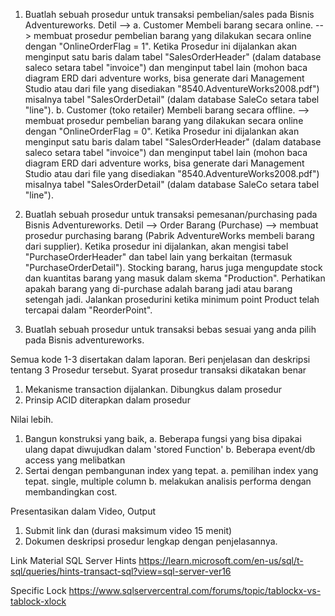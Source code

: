 1. Buatlah sebuah prosedur untuk transaksi pembelian/sales pada Bisnis Adventureworks.
Detil -->
a. Customer Membeli barang secara online. --> membuat prosedur pembelian barang yang dilakukan secara online dengan "OnlineOrderFlag = 1". Ketika Prosedur ini dijalankan akan menginput satu baris dalam tabel "SalesOrderHeader" (dalam database saleco setara tabel "invoice") dan menginput tabel lain (mohon baca diagram ERD dari adventure works, bisa generate dari Management Studio atau dari file yang disediakan "8540.AdventureWorks2008.pdf") misalnya tabel "SalesOrderDetail" (dalam database SaleCo setara tabel "line").
b. Customer (toko retailer) Membeli barang secara offline. --> membuat prosedur pembelian barang yang dilakukan secara online dengan "OnlineOrderFlag = 0". Ketika Prosedur ini dijalankan akan menginput satu baris dalam tabel "SalesOrderHeader" (dalam database saleco setara tabel "invoice") dan menginput tabel lain (mohon baca diagram ERD dari adventure works, bisa generate dari Management Studio atau dari file yang disediakan "8540.AdventureWorks2008.pdf") misalnya tabel "SalesOrderDetail" (dalam database SaleCo setara tabel "line").

2. Buatlah sebuah prosedur untuk transaksi pemesanan/purchasing pada Bisnis Adventureworks.
Detil --> Order Barang (Purchase) --> membuat prosedur purchasing barang (Pabrik AdventureWorks membeli barang dari supplier). Ketika prosedur ini dijalankan, akan mengisi tabel "PurchaseOrderHeader" dan tabel lain yang berkaitan (termasuk "PurchaseOrderDetail"). Stocking barang, harus juga mengupdate stock dan kuantitas barang yang masuk dalam skema "Production". Perhatikan apakah barang yang di-purchase adalah barang jadi atau barang setengah jadi. Jalankan prosedurini ketika minimum point Product telah tercapai dalam "ReorderPoint".

3. Buatlah sebuah prosedur untuk transaksi bebas sesuai yang anda pilih pada Bisnis adventureworks.

Semua kode 1-3 disertakan dalam laporan. Beri penjelasan dan deskripsi tentang 3 Prosedur tersebut.
Syarat prosedur transaksi dikatakan benar
1. Mekanisme transaction dijalankan. Dibungkus dalam prosedur
2. Prinsip ACID diterapkan dalam prosedur

Nilai lebih.
1. Bangun konstruksi yang baik,
   a. Beberapa fungsi yang bisa dipakai ulang dapat diwujudkan dalam 'stored Function'
   b. Beberapa event/db access yang melibatkan
2. Sertai dengan pembangunan index yang tepat.
   a. pemilihan index yang tepat. single, multiple column
   b. melakukan analisis performa dengan membandingkan cost.

Presentasikan dalam Video,
Output
1. Submit link dan (durasi maksimum video 15 menit)
2. Dokumen deskripsi prosedur lengkap dengan penjelasannya.


Link Material SQL Server Hints
https://learn.microsoft.com/en-us/sql/t-sql/queries/hints-transact-sql?view=sql-server-ver16

Specific Lock 
https://www.sqlservercentral.com/forums/topic/tablockx-vs-tablock-xlock